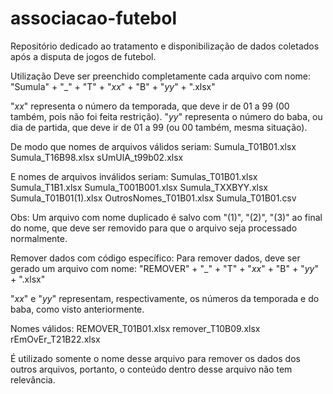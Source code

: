 # associacao-futebol
Repositório dedicado ao tratamento e disponibilização de dados coletados após a disputa de jogos de futebol.

Utilização
Deve ser preenchido completamente cada arquivo com nome:
"Sumula" + "_" + "T" + "_xx_" + "B" + "_yy_" + ".xlsx"

"_xx_" representa o número da temporada, que deve ir de 01 a 99 (00 também, pois não foi feita restrição).
"_yy_" representa o número do baba, ou dia de partida, que deve ir de 01 a 99 (ou 00 também, mesma situação).

De modo que nomes de arquivos válidos seriam:
Sumula_T01B01.xlsx
Sumula_T16B98.xlsx
sUmUlA_t99b02.xlsx

E nomes de arquivos inválidos seriam:
Sumulas_T01B01.xlsx
Sumula_T1B1.xlsx
Sumula_T001B001.xlsx
Sumula_TXXBYY.xlsx
Sumula_T01B01(1).xlsx
OutrosNomes_T01B01.xlsx
Sumula_T01B01.csv

Obs: Um arquivo com nome duplicado é salvo com "(1)", "(2)", "(3)" ao final do nome, que deve ser removido para que o arquivo seja processado normalmente.

Remover dados com código específico:
Para remover dados, deve ser gerado um arquivo com nome:
"REMOVER" + "_" + "T" + "_xx_" + "B" + "_yy_" + ".xlsx"

"_xx_" e "_yy_" representam, respectivamente, os números da temporada e do baba, como visto anteriormente.

Nomes válidos:
REMOVER_T01B01.xlsx
remover_T10B09.xlsx
rEmOvEr_T21B22.xlsx

É utilizado somente o nome desse arquivo para remover os dados dos outros arquivos, portanto, o conteúdo dentro desse arquivo não tem relevância.